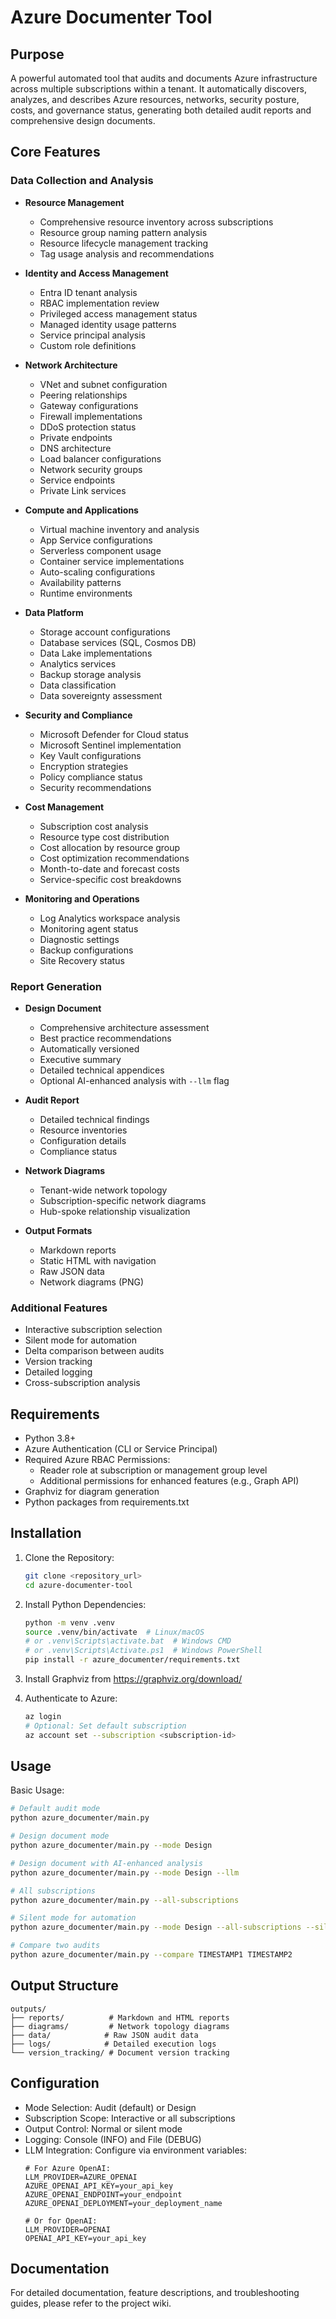 # Azure Documenter Tool

## Purpose

A powerful automated tool that audits and documents Azure infrastructure across multiple subscriptions within a tenant. It automatically discovers, analyzes, and describes Azure resources, networks, security posture, costs, and governance status, generating both detailed audit reports and comprehensive design documents.

## Core Features

### Data Collection and Analysis
* **Resource Management**
  - Comprehensive resource inventory across subscriptions
  - Resource group naming pattern analysis
  - Resource lifecycle management tracking
  - Tag usage analysis and recommendations

* **Identity and Access Management**
  - Entra ID tenant analysis
  - RBAC implementation review
  - Privileged access management status
  - Managed identity usage patterns
  - Service principal analysis
  - Custom role definitions

* **Network Architecture**
  - VNet and subnet configuration
  - Peering relationships
  - Gateway configurations
  - Firewall implementations
  - DDoS protection status
  - Private endpoints
  - DNS architecture
  - Load balancer configurations
  - Network security groups
  - Service endpoints
  - Private Link services

* **Compute and Applications**
  - Virtual machine inventory and analysis
  - App Service configurations
  - Serverless component usage
  - Container service implementations
  - Auto-scaling configurations
  - Availability patterns
  - Runtime environments

* **Data Platform**
  - Storage account configurations
  - Database services (SQL, Cosmos DB)
  - Data Lake implementations
  - Analytics services
  - Backup storage analysis
  - Data classification
  - Data sovereignty assessment

* **Security and Compliance**
  - Microsoft Defender for Cloud status
  - Microsoft Sentinel implementation
  - Key Vault configurations
  - Encryption strategies
  - Policy compliance status
  - Security recommendations

* **Cost Management**
  - Subscription cost analysis
  - Resource type cost distribution
  - Cost allocation by resource group
  - Cost optimization recommendations
  - Month-to-date and forecast costs
  - Service-specific cost breakdowns

* **Monitoring and Operations**
  - Log Analytics workspace analysis
  - Monitoring agent status
  - Diagnostic settings
  - Backup configurations
  - Site Recovery status

### Report Generation
* **Design Document**
  - Comprehensive architecture assessment
  - Best practice recommendations
  - Automatically versioned
  - Executive summary
  - Detailed technical appendices
  - Optional AI-enhanced analysis with `--llm` flag

* **Audit Report**
  - Detailed technical findings
  - Resource inventories
  - Configuration details
  - Compliance status

* **Network Diagrams**
  - Tenant-wide network topology
  - Subscription-specific network diagrams
  - Hub-spoke relationship visualization

* **Output Formats**
  - Markdown reports
  - Static HTML with navigation
  - Raw JSON data
  - Network diagrams (PNG)

### Additional Features
* Interactive subscription selection
* Silent mode for automation
* Delta comparison between audits
* Version tracking
* Detailed logging
* Cross-subscription analysis

## Requirements

* Python 3.8+
* Azure Authentication (CLI or Service Principal)
* Required Azure RBAC Permissions:
  - Reader role at subscription or management group level
  - Additional permissions for enhanced features (e.g., Graph API)
* Graphviz for diagram generation
* Python packages from requirements.txt

## Installation

1. Clone the Repository:
   ```bash
   git clone <repository_url>
   cd azure-documenter-tool
   ```

2. Install Python Dependencies:
   ```bash
   python -m venv .venv
   source .venv/bin/activate  # Linux/macOS
   # or .venv\Scripts\activate.bat  # Windows CMD
   # or .venv\Scripts\Activate.ps1  # Windows PowerShell
   pip install -r azure_documenter/requirements.txt
   ```

3. Install Graphviz from https://graphviz.org/download/

4. Authenticate to Azure:
   ```bash
   az login
   # Optional: Set default subscription
   az account set --subscription <subscription-id>
   ```

## Usage

Basic Usage:
```bash
# Default audit mode
python azure_documenter/main.py

# Design document mode
python azure_documenter/main.py --mode Design

# Design document with AI-enhanced analysis
python azure_documenter/main.py --mode Design --llm

# All subscriptions
python azure_documenter/main.py --all-subscriptions

# Silent mode for automation
python azure_documenter/main.py --mode Design --all-subscriptions --silent

# Compare two audits
python azure_documenter/main.py --compare TIMESTAMP1 TIMESTAMP2
```

## Output Structure

```
outputs/
├── reports/          # Markdown and HTML reports
├── diagrams/         # Network topology diagrams
├── data/            # Raw JSON audit data
├── logs/            # Detailed execution logs
└── version_tracking/ # Document version tracking
```

## Configuration

* Mode Selection: Audit (default) or Design
* Subscription Scope: Interactive or all subscriptions
* Output Control: Normal or silent mode
* Logging: Console (INFO) and File (DEBUG)
* LLM Integration: Configure via environment variables:
  ```env
  # For Azure OpenAI:
  LLM_PROVIDER=AZURE_OPENAI
  AZURE_OPENAI_API_KEY=your_api_key
  AZURE_OPENAI_ENDPOINT=your_endpoint
  AZURE_OPENAI_DEPLOYMENT=your_deployment_name

  # Or for OpenAI:
  LLM_PROVIDER=OPENAI
  OPENAI_API_KEY=your_api_key
  ```

## Documentation

For detailed documentation, feature descriptions, and troubleshooting guides, please refer to the project wiki. 